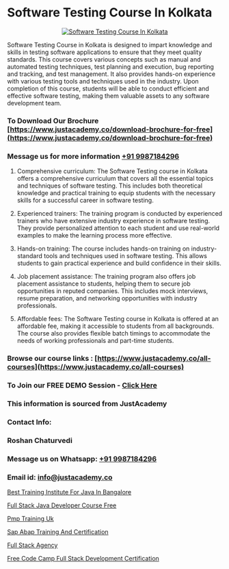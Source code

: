 # Software Testing Course In Kolkata

<p align="center">
  <a href="https://justacademy.co/program-detail/software-testing">
    <img src="https://justacademy.co/storage2/program_images/1704700438.webp" alt="Software Testing Course In Kolkata">
  </a>
</p>


Software Testing Course in Kolkata is designed to impart knowledge and skills in testing software applications to ensure that they meet quality standards. This course covers various concepts such as manual and automated testing techniques, test planning and execution, bug reporting and tracking, and test management. It also provides hands-on experience with various testing tools and techniques used in the industry. Upon completion of this course, students will be able to conduct efficient and effective software testing, making them valuable assets to any software development team.
### To Download Our Brochure [https://www.justacademy.co/download-brochure-for-free](https://www.justacademy.co/download-brochure-for-free)
### Message us for more information [+91 9987184296](https://api.whatsapp.com/send?phone=919987184296)
1) Comprehensive curriculum: The Software Testing course in Kolkata offers a comprehensive curriculum that covers all the essential topics and techniques of software testing. This includes both theoretical knowledge and practical training to equip students with the necessary skills for a successful career in software testing.

2) Experienced trainers: The training program is conducted by experienced trainers who have extensive industry experience in software testing. They provide personalized attention to each student and use real-world examples to make the learning process more effective.

3) Hands-on training: The course includes hands-on training on industry-standard tools and techniques used in software testing. This allows students to gain practical experience and build confidence in their skills.

4) Job placement assistance: The training program also offers job placement assistance to students, helping them to secure job opportunities in reputed companies. This includes mock interviews, resume preparation, and networking opportunities with industry professionals.

5) Affordable fees: The Software Testing course in Kolkata is offered at an affordable fee, making it accessible to students from all backgrounds. The course also provides flexible batch timings to accommodate the needs of working professionals and part-time students.

### Browse our course links : [https://www.justacademy.co/all-courses](https://www.justacademy.co/all-courses) 
### To Join our FREE DEMO Session - [Click Here](https://www.justacademy.co/register-for-course-demo)


### This information is sourced from JustAcademy
### Contact Info:
### Roshan Chaturvedi
### Message us on Whatsapp: [+91 9987184296](https://api.whatsapp.com/send?phone=919987184296)
### Email id: [info@justacademy.co](mailto:info@justacademy.co)
                
[Best Training Institute For Java In Bangalore](https://www.linkedin.com/pulse/best-training-institute-java-bangalore-justacademy-cupertino-eeipe?trackingId=xI5ldon2SfTZ9q0eGeRF%2Bg%3D%3D&lipi=urn%3Ali%3Apage%3Ad_flagship3_company_admin%3BDG20AQYaSWe2d50JwV39vA%3D%3D)

[Full Stack Java Developer Course Free](https://www.linkedin.com/pulse/full-stack-java-developer-course-free-justacademy-coimbatore-zkkac/)

[Pmp Training Uk](https://medium.com/@surajvaishnav5015/pmp-training-uk-f0a3ff158e10)

[Sap Abap Training And Certification](https://medium.com/@namusn/sap-abap-training-and-certification-d71883376039)

[Full Stack Agency](https://justacademyin.github.io/Articles/Full-Stack-Agency)

[Free Code Camp Full Stack Development Certification](https://justacademyin.github.io/Articles/Free-Code-Camp-Full-Stack-Development-Certification)

